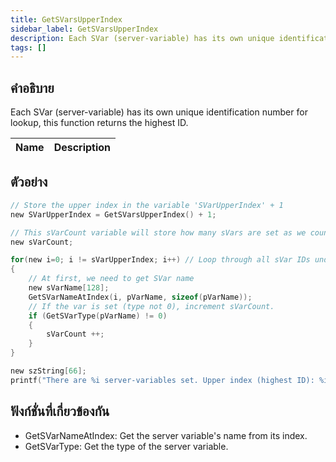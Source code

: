 ```yaml
---
title: GetSVarsUpperIndex
sidebar_label: GetSVarsUpperIndex
description: Each SVar (server-variable) has its own unique identification number for lookup, this function returns the highest ID.
tags: []
---
```


## คำอธิบาย

Each SVar (server-variable) has its own unique identification number for lookup, this function returns the highest ID.

| Name | Description |
| ---- | ----------- |


## ตัวอย่าง

```c
// Store the upper index in the variable 'SVarUpperIndex' + 1
new SVarUpperIndex = GetSVarsUpperIndex() + 1;

// This sVarCount variable will store how many sVars are set as we count them.
new sVarCount;

for(new i=0; i != sVarUpperIndex; i++) // Loop through all sVar IDs under the upper index
{
    // At first, we need to get SVar name
    new sVarName[128];
    GetSVarNameAtIndex(i, pVarName, sizeof(pVarName));
    // If the var is set (type not 0), increment sVarCount.
    if (GetSVarType(pVarName) != 0)
    {
        sVarCount ++;
    }
}

new szString[66];
printf("There are %i server-variables set. Upper index (highest ID): %i.", sVarCount, SVarUpperIndex-1);
```

## ฟังก์ชั่นที่เกี่ยวข้องกัน

- GetSVarNameAtIndex: Get the server variable's name from its index.
- GetSVarType: Get the type of the server variable.
